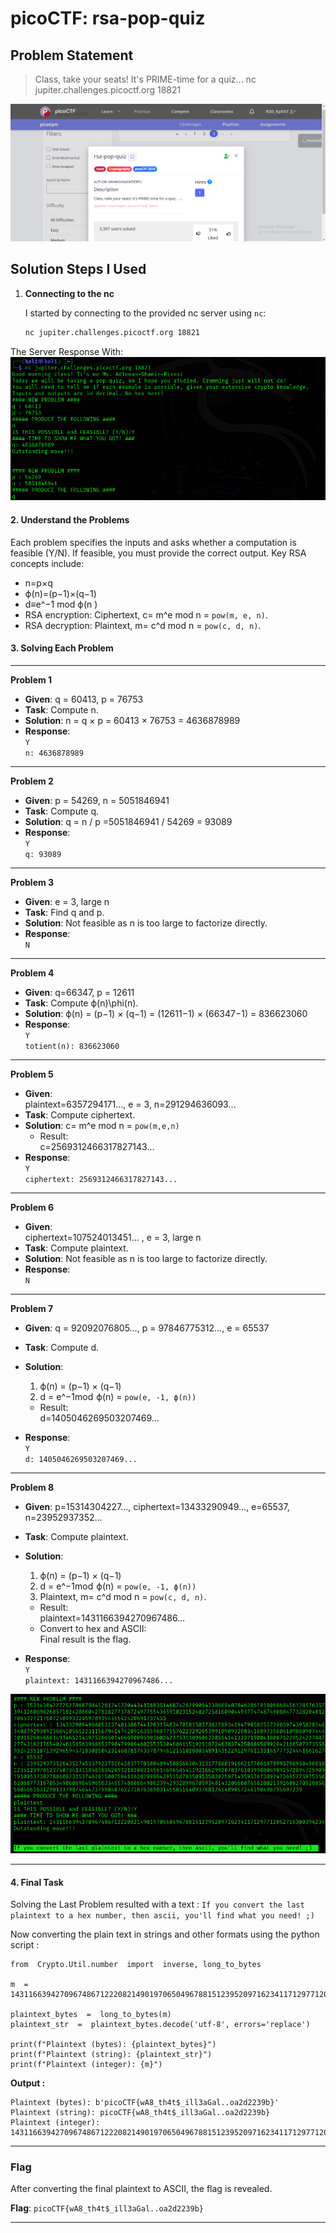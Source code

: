 
# picoCTF: rsa-pop-quiz

## Problem Statement
> Class, take your seats! It's PRIME-time for a quiz... nc jupiter.challenges.picoctf.org 18821

![Problem Image](Statement.png)

## Solution Steps I Used

1. **Connecting to the nc**

   I started by connecting to the provided nc server using `nc`:
   ```bash
   nc jupiter.challenges.picoctf.org 18821
   ```

The Server Response With:
![Problem Image](Overview.png)

#### **2. Understand the Problems**

Each problem specifies the inputs and asks whether a computation is feasible (Y/N). If feasible, you must provide the correct output. Key RSA concepts include:

-   n=p×q 
-   ϕ(n)=(p−1)×(q−1)
-   d≡e^−1  mod ϕ(n )
-   RSA encryption: Ciphertext, c= m^e mod n = `pow(m, e, n)`.
-   RSA decryption: Plaintext, m= c^d mod n = `pow(c, d, n)`.

#### **3. Solving Each Problem**

----------


**Problem 1**

-   **Given**:  q = 60413, p = 76753
-   **Task**: Compute n.
-   **Solution**:  n = q × p = 60413 × 76753 = 4636878989
-   **Response**:  
    `Y`  
    `n: 4636878989`

----------

**Problem 2**

-   **Given**:  p = 54269, n = 5051846941
-   **Task**: Compute q.
-   **Solution**:  q = n / p =5051846941 / 54269 = 93089
-   **Response**:  
    `Y`  
    `q: 93089`

----------

**Problem 3**

-   **Given**:   e = 3, large n
-   **Task**: Find q and p.
-   **Solution**: Not feasible as n is too large to factorize directly.
-   **Response**:  
    `N`

----------

**Problem 4**

-   **Given**:  q=66347, p = 12611
-   **Task**: Compute ϕ(n)\phi(n).
-   **Solution**:  ϕ(n) = (p−1) × (q−1) = (12611−1) × (66347−1) = 836623060
-   **Response**:  
    `Y`  
    `totient(n): 836623060`

----------

**Problem 5**

-   **Given**:  
    plaintext=6357294171…, e = 3, n=291294636093…
-   **Task**: Compute ciphertext.
-   **Solution**:  c= m^e mod n = `pow(m,e,n)`
    -   Result:  
        c=2569312466317827143…
-   **Response**:  
    `Y`  
    `ciphertext: 2569312466317827143...`

----------

**Problem 6**

-   **Given**:  
    ciphertext=107524013451… , e = 3, large n
-   **Task**: Compute plaintext.
-   **Solution**: Not feasible as n is too large to factorize directly.
-   **Response**:  
    `N`

----------

**Problem 7**

-   **Given**:  q = 92092076805…, p = 97846775312…, e = 65537
-   **Task**: Compute d.
-   **Solution**:
    1.  ϕ(n) = (p−1) × (q−1)
    2.  d = e^−1mod  ϕ(n)  = `pow(e, -1, ϕ(n))`
    
    -   Result:  
        d=1405046269503207469…
-   **Response**:  
    `Y`  
    `d: 1405046269503207469...`

----------

**Problem 8**

-   **Given**:  p=15314304227…, ciphertext=13433290949…, e=65537, n=23952937352…
-   **Task**: Compute plaintext.
-   **Solution**:
    
    1.  ϕ(n) = (p−1) × (q−1) 
    2. d = e^−1mod  ϕ(n)  = `pow(e, -1, ϕ(n))`
    3.  Plaintext, m= c^d mod n = `pow(c, d, n)`.
    
    -   Result:  
        plaintext=1431166394270967486…
    -   Convert to hex and ASCII:  
        Final result is the flag.
-   **Response**:  
    `Y`  
    `plaintext: 1431166394270967486...`

![Problem Image](Final.png)

----------
#### **4. Final Task**
Solving the Last Problem resulted with a text :
`If you convert the last plaintext to a hex number, then ascii, you'll find what you need! ;)`

Now converting the plain text in strings and other formats using the python script :
```
from  Crypto.Util.number  import  inverse, long_to_bytes

m  =  14311663942709674867122208214901970650496788151239520971623411712977120527163003942343369341

plaintext_bytes  =  long_to_bytes(m)
plaintext_str  =  plaintext_bytes.decode('utf-8', errors='replace')

print(f"Plaintext (bytes): {plaintext_bytes}")
print(f"Plaintext (string): {plaintext_str}")
print(f"Plaintext (integer): {m}")
```
**Output :**
```
Plaintext (bytes): b'picoCTF{wA8_th4t$_ill3aGal..oa2d2239b}'
Plaintext (string): picoCTF{wA8_th4t$_ill3aGal..oa2d2239b}
Plaintext (integer): 14311663942709674867122208214901970650496788151239520971623411712977120527163003942343369341
```
----------

### **Flag**

After converting the final plaintext to ASCII, the flag is revealed.

**Flag**: `picoCTF{wA8_th4t$_ill3aGal..oa2d2239b}`

----------
